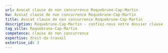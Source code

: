 ```yaml
---
url: Avocat clause de non concurrence Roquebrune-Cap-Martin
kw: Avocat clause de non concurrence Roquebrune-Cap-Martin
title: Avocat clause de non concurrence Roquebrune-Cap-Martin
description: Roquebrune-Cap-Martin - confiez-nous votre dossier clause de non concurrence
tag_ville: Roquebrune-Cap-Martin
competence: clause de non concurrence
expertise: droit-du-travail
extertise_id: 3
---
```

